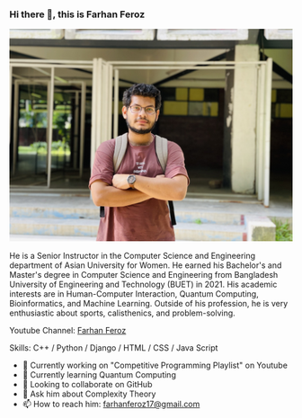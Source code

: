 ### Hi there 👋, this is Farhan Feroz
![](https://github.com/farhanferoz17/farhanferoz17/blob/main/Github%20Profile%20Image.jpg)

He is a Senior Instructor in the Computer Science and Engineering department of Asian University for Women. He earned his Bachelor's and Master's degree in Computer Science and Engineering from Bangladesh University of Engineering and Technology (BUET) in 2021. His academic interests are in Human-Computer Interaction, Quantum Computing, Bioinformatics, and Machine Learning. Outside of his profession, he is very enthusiastic about sports, calisthenics, and problem-solving.

Youtube Channel: [Farhan Feroz](https://youtube.com/@farhanferoz8226)

Skills: C++ / Python / Django / HTML / CSS / Java Script

- 🔭 Currently working on "Competitive Programming Playlist" on Youtube 
- 🌱 Currently learning Quantum Computing 
- 👯 Looking to collaborate on GitHub 
- 💬 Ask him about Complexity Theory 
- 📫 How to reach him: farhanferoz17@gmail.com 
